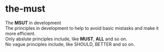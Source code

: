 # the-must
The **MSUT** in development  
The principles in development to help to avoid basic mistasks and make it more efficient.  
Only abslute principles include, like __MUST__, __ALL__ and so on.  
No vague principles include, like SHOULD, BETTER and so on.  
